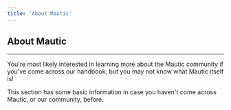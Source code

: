 ```yaml
---
title: 'About Mautic'
---
```


## About Mautic 
---
You're most likely interested in learning more about the Mautic community if you've come across our handbook, but you may not know what Mautic itself is!

This section has some basic information in case you haven't come across Mautic, or our community, before.

